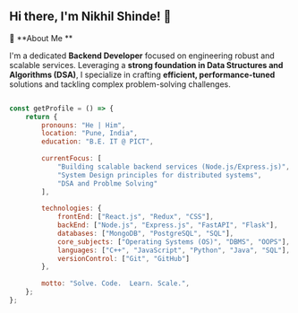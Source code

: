 ## Hi there, I'm Nikhil Shinde! 👋

🚀 **About Me **

I'm a dedicated **Backend Developer** focused on engineering robust and scalable services. Leveraging a **strong foundation in Data Structures and Algorithms (DSA)**, I specialize in crafting **efficient, performance-tuned** solutions and tackling complex problem-solving challenges.

```javascript

const getProfile = () => {
    return {
        pronouns: "He | Him",
        location: "Pune, India",
        education: "B.E. IT @ PICT",
        
        currentFocus: [
            "Building scalable backend services (Node.js/Express.js)",
            "System Design principles for distributed systems",
            "DSA and Problme Solving"
        ],
        
        technologies: {
            frontEnd: ["React.js", "Redux", "CSS"],
            backEnd: ["Node.js", "Express.js", "FastAPI", "Flask"],
            databases: ["MongoDB", "PostgreSQL", "SQL"],
            core_subjects: ["Operating Systems (OS)", "DBMS", "OOPS"], 
            languages: ["C++", "JavaScript", "Python", "Java", "SQL"],
            versionControl: ["Git", "GitHub"]
        },
        
        motto: "Solve. Code.  Learn. Scale.",
    };
};



